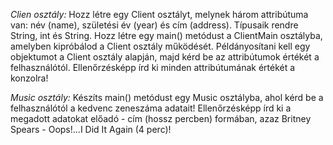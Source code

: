 _Clien osztály:_
Hozz létre egy Client osztályt, melynek három attribútuma van: név (name), születési év (year) és cím (address).
Típusaik rendre String, int és String.
Hozz létre egy main() metódust a ClientMain osztályba, amelyben kipróbálod a Client osztály működését.
Példányosítani kell egy objektumot a Client osztály alapján, majd kérd be az attribútumok értékét a felhasználótól.
Ellenőrzésképp írd ki minden attribútumának értékét a konzolra!

_Music osztály:_
Készíts main() metódust egy Music osztályba,
ahol kérd be a felhasználótól a kedvenc zeneszáma adatait!
Ellenőrzésképp írd ki a megadott adatokat előadó - cím (hossz percben) formában,
azaz Britney Spears - Oops!...I Did It Again (4 perc)!
